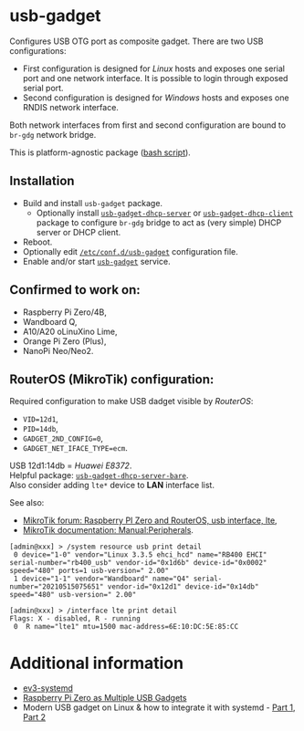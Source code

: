 # usb-gadget

Configures USB OTG port as composite gadget.
There are two USB configurations:
- First configuration is designed for *Linux* hosts and exposes one serial port and one network interface.
  It is possible to login through exposed serial port.
- Second configuration is designed for *Windows* hosts and exposes one RNDIS network interface.

Both network interfaces from first and second configuration are bound to `br-gdg` network bridge.

This is platform-agnostic package ([bash script](usb-gadget.sh)).

## Installation

- Build and install `usb-gadget` package.
  - Optionally install [`usb-gadget-dhcp-server`](50-br-gdg-dhcp-server.network) or
    [`usb-gadget-dhcp-client`](50-br-gdg-dhcp-client.network) package to configure `br-gdg` bridge
    to act as (very simple) DHCP server or DHCP client.
- Reboot.
- Optionally edit [`/etc/conf.d/usb-gadget`](env) configuration file.
- Enable and/or start [`usb-gadget`](usb-gadget.service) service.

## Confirmed to work on:

- Raspberry Pi Zero/4B,
- Wandboard Q,
- A10/A20 oLinuXino Lime,
- Orange Pi Zero (Plus),
- NanoPi Neo/Neo2.

## RouterOS (MikroTik) configuration:

Required configuration to make USB dadget visible by *RouterOS*:

* `VID=12d1`,
* `PID=14db`,
* `GADGET_2ND_CONFIG=0`,
* `GADGET_NET_IFACE_TYPE=ecm`.

USB 12d1:14db = *Huawei E8372*.\
Helpful package: [`usb-gadget-dhcp-server-bare`](50-br-gdg-dhcp-server-bare.network).\
Also consider adding `lte*` device to **LAN** interface list.

See also:

* [MikroTik forum: Raspberry PI Zero and RouterOS, usb interface, lte](https://forum.mikrotik.com/viewtopic.php?t=131188),
* [MikroTik documentation: Manual:Peripherals](https://wiki.mikrotik.com/wiki/Manual:Peripherals).

```
[admin@xxx] > /system resource usb print detail 
 0 device="1-0" vendor="Linux 3.3.5 ehci_hcd" name="RB400 EHCI" serial-number="rb400_usb" vendor-id="0x1d6b" device-id="0x0002" speed="480" ports=1 usb-version=" 2.00" 
 1 device="1-1" vendor="Wandboard" name="Q4" serial-number="20210515075651" vendor-id="0x12d1" device-id="0x14db" speed="480" usb-version=" 2.00" 

[admin@xxx] > /interface lte print detail 
Flags: X - disabled, R - running 
 0  R name="lte1" mtu=1500 mac-address=6E:10:DC:5E:85:CC
```

# Additional information

* [ev3-systemd](https://github.com/ev3dev/ev3-systemd)
* [Raspberry Pi Zero as Multiple USB Gadgets](https://irq5.io/2016/12/22/raspberry-pi-zero-as-multiple-usb-gadgets/)
* Modern USB gadget on Linux & how to integrate it with systemd - [Part 1](https://www.collabora.com/news-and-blog/blog/2019/02/18/modern-usb-gadget-on-linux-and-how-to-integrate-it-with-systemd-part-1/), [Part 2](https://www.collabora.com/news-and-blog/blog/2019/03/27/modern-usb-gadget-on-linux-and-how-to-integrate-it-with-systemd-part-2/)
